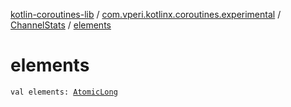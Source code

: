 [kotlin-coroutines-lib](../../index.md) / [com.vperi.kotlinx.coroutines.experimental](../index.md) / [ChannelStats](index.md) / [elements](./elements.md)

# elements

`val elements: `[`AtomicLong`](http://docs.oracle.com/javase/6/docs/api/java/util/concurrent/atomic/AtomicLong.html)